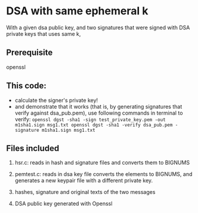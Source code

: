 # DSA with same ephemeral k

With a given dsa public key, and two signatures that were signed with DSA private keys that uses same k,

## Prerequisite
openssl

## This code:
- calculate the signer's private key!
- and demonstrate that it works (that is, by generating signatures that verify against dsa_pub.pem), use following commands in terminal to verify:
`openssl dgst -sha1 -sign test_private_key.pem -out m1sha1.sign msg1.txt
openssl dgst -sha1 -verify dsa_pub.pem -signature m1sha1.sign msg1.txt
`

## Files included

1. hsr.c: reads in hash and signature files and converts them to BIGNUMS

2. pemtest.c: reads in dsa key file converts the elements to BIGNUMS, and generates a new keypair file with a different private key.

3. hashes, signature and original texts of the two messages

4. DSA public key generated with Openssl
